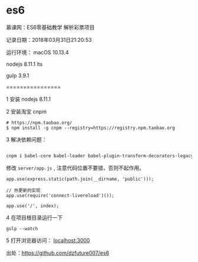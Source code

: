 # es6
慕课网：ES6零基础教学 解析彩票项目

记录日期：2018年03月31日21:20:53

运行环境：
macOS 10.13.4 

nodejs 8.11.1 lts

gulp 3.9.1

================

1 安装 nodejs 8.11.1

2 安装淘宝 cnpm 

```
# https://npm.taobao.org/
$ npm install -g cnpm --registry=https://registry.npm.taobao.org
```

3 解决依赖问题：

```bash

cnpm i babel-core babel-loader babel-plugin-transform-decorators-legacy babel-polyfill babel-preset-env babel-preset-es2015 connect-livereload del gulp gulp-concat gulp-if gulp-live-server gulp-livereload gulp-plumber gulp-rename gulp-sequence gulp-uglify gulp-util jquery require-dir vinyl-named webpack webpack-stream yargs express serve-favicon morgan cookie-parser mockjs ejs connect-livereload --save-dev
```

修改 `server/app.js` , 注意代码位置不要错，否则不起作用。
```
app.use(express.static(path.join(__dirname, 'public')));

// 热更新的实现
app.use(require('connect-livereload')());

app.use('/', index);
```

4 在项目根目录运行一下

```
gulp --watch
```

5 打开浏览器访问： <localhost:3000>

出处：<https://github.com/dzfuture007/es6>

